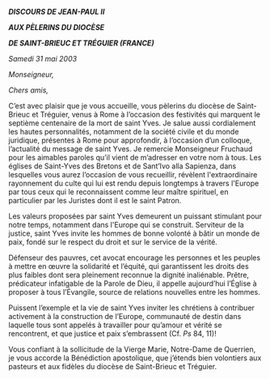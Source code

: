 ***DISCOURS DE JEAN-PAUL II***

***AUX PÈLERINS DU DIOCÈSE***

***DE SAINT-BRIEUC ET TRÉGUIER (FRANCE)***

*Samedi 31 mai 2003*

*Monseigneur,*

*Chers amis,*

C’est avec plaisir que je vous accueille, vous pèlerins du diocèse de Saint-Brieuc et Tréguier, venus à Rome à l’occasion des festivités qui marquent le septième centenaire de la mort de saint Yves. Je salue aussi cordialement les hautes personnalités, notamment de la société civile et du monde juridique, présentes à Rome pour approfondir, à l’occasion d’un colloque, l’actualité du message de saint Yves. Je remercie Monseigneur Fruchaud pour les aimables paroles qu’il vient de m’adresser en votre nom à tous. Les églises de Saint-Yves des Bretons et de Sant’Ivo alla Sapienza, dans lesquelles vous aurez l’occasion de vous recueillir, révèlent l'extraordinaire rayonnement du culte qui lui est rendu depuis longtemps à travers l'Europe par tous ceux qui le reconnaissent comme leur maître spirituel, en particulier par les Juristes dont il est le saint Patron.

Les valeurs proposées par saint Yves demeurent un puissant stimulant pour notre temps, notamment dans l'Europe qui se construit. Serviteur de la justice, saint Yves invite les hommes de bonne volonté à bâtir un monde de paix, fondé sur le respect du droit et sur le service de la vérité.

Défenseur des pauvres, cet avocat encourage les personnes et les peuples à mettre en œuvre la solidarité et l’équité, qui garantissent les droits des plus faibles dont sera pleinement reconnue la dignité inaliénable. Prêtre, prédicateur infatigable de la Parole de Dieu, il appelle aujourd’hui l’Église à proposer à tous l’Évangile, source de relations nouvelles entre les hommes.

Puissent l’exemple et la vie de saint Yves inviter les chrétiens à contribuer activement à la construction de l’Europe, communauté de destin dans laquelle tous sont appelés à travailler pour qu’amour et vérité se rencontrent, et que justice et paix s’embrassent (Cf. *Ps* 84, 11)!

Vous confiant à la sollicitude de la Vierge Marie, Notre-Dame de Querrien, je vous accorde la Bénédiction apostolique, que j’étends bien volontiers aux pasteurs et aux fidèles du diocèse de Saint-Brieuc et Tréguier.